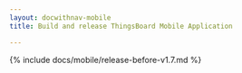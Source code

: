 ```yaml
---
layout: docwithnav-mobile
title: Build and release ThingsBoard Mobile Application

---
```


{% include docs/mobile/release-before-v1.7.md %}
